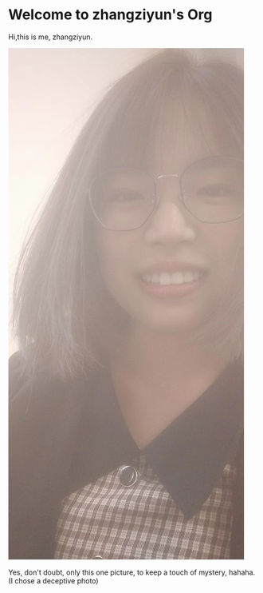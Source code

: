 # Welcome to zhangziyun's Org

Hi,this is me, zhangziyun.

![8f8c5745ae4ea19aa5c006e46e07b40](./assets/8f8c5745ae4ea19aa5c006e46e07b40.jpg)

Yes, don't doubt, only this one picture, to keep a touch of mystery, hahaha. (I chose a deceptive photo)